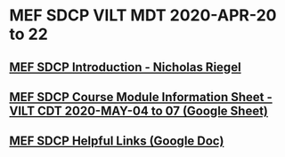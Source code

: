 #  MEF SDCP VILT MDT 2020-APR-20 to 22

## [MEF SDCP Introduction - Nicholas Riegel](https://docs.google.com/presentation/d/1dDd9z5g9wYJKA0nkQ3nePmTewDzV1EeT4feaJpl1iT0/edit?usp=sharing)

## [MEF SDCP Course Module Information Sheet - VILT CDT 2020-MAY-04 to 07 (Google Sheet)](https://docs.google.com/spreadsheets/d/1n_4yi79r9S3osBMq9zhi0ClWTTjlfg773nV11b5NXWk/edit?usp=sharing)

## [MEF SDCP Helpful Links (Google Doc)](https://docs.google.com/document/d/1CEhzOy3CoO7A5GLpZ-TgOyks7mE6EZ4iq-6ft3hRnw0/edit?usp=sharing)
